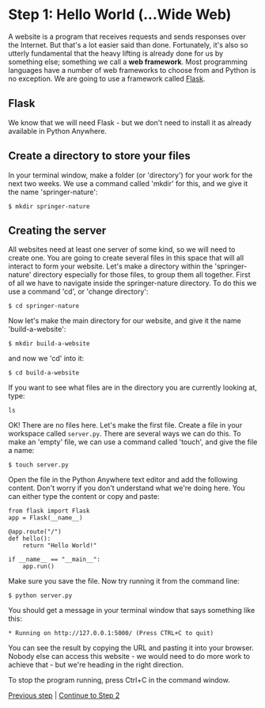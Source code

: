 # Step 1: Hello World (...Wide Web)
A website is a program that receives requests and sends responses over the Internet.  But that's a lot easier said than done.  Fortunately, it's also so utterly fundamental that the heavy lifting is already done for us by something else; something we call a **web framework**.  Most programming languages have a number of web frameworks to choose from and Python is no exception.  We are going to use a framework called [Flask](http://flask.pocoo.org/).

## Flask
We know that we will need Flask - but we don't need to install it as already available in Python Anywhere. 

## Create a directory to store your files
In your terminal window, make a folder (or 'directory') for your work for the next two weeks. We use a command called 'mkdir' for this, and we give it the name 'springer-nature':

```
$ mkdir springer-nature
```

## Creating the server
All websites need at least one server of some kind, so we will need to create one.
You are going to create several files in this space that will all interact to form your website. Let's make a directory within the 'springer-nature' directory especially for those files, to group them all together.
First of all we have to navigate inside the springer-nature directory. To do this we use a command 'cd', or 'change directory':

```
$ cd springer-nature
```

Now let's make the main directory for our website, and give it the name 'build-a-website':

```
$ mkdir build-a-website
```

and now we 'cd' into it:

```
$ cd build-a-website
```

If you want to see what files are in the directory you are currently looking at, type:

```
ls
```

OK! There are no files here. Let's make the first file.
Create a file in your workspace called `server.py`. There are several ways we can do this. To make an 'empty' file, we can use a command called 'touch', and give the file a name:

```
$ touch server.py
```

Open the file in the Python Anywhere text editor and add the following content. Don't worry if you don't understand what we're doing here. You can either type the content or copy and paste:

```
from flask import Flask
app = Flask(__name__)

@app.route("/")
def hello():
    return "Hello World!"

if __name__ == "__main__":
    app.run()
```

Make sure you save the file.  Now try running it from the command line:

```
$ python server.py
```

You should get a message in your terminal window that says something like this:

```
* Running on http://127.0.0.1:5000/ (Press CTRL+C to quit)
```

You can see the result by copying the URL and pasting it into your browser. 
Nobody else can access this website - we would need to do more work to achieve that - but we're heading in the right direction.

To stop the program running, press Ctrl+C in the command window.


[Previous step](/steps/0.md) | [Continue to Step 2](/steps/2.md)
